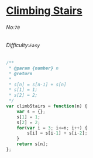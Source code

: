 # [Climbing Stairs](https://leetcode.com/problems/climbing-stairs/)
###### No:`70`
###### Difficulty:`Easy`


```javascript
/**
 * @param {number} n
 * @return 
 * 
 * s[n] = s[n-1] + s[n]
 * s[1] = 1;
 * s[2] = 2;
 */
var climbStairs = function(n) {
    var s = {};
    s[1] = 1;
    s[2] = 2;
    for(var i = 3; i<=n; i++) {
        s[i] = s[i-1] + s[i-2];
    }
    return s[n];
};
```

